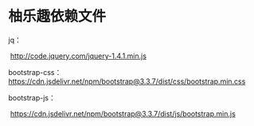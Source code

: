 # 柚乐趣依赖文件

jq：

​	http://code.jquery.com/jquery-1.4.1.min.js

bootstrap-css：	
	https://cdn.jsdelivr.net/npm/bootstrap@3.3.7/dist/css/bootstrap.min.css

bootstrap-js：

​	https://cdn.jsdelivr.net/npm/bootstrap@3.3.7/dist/js/bootstrap.min.js